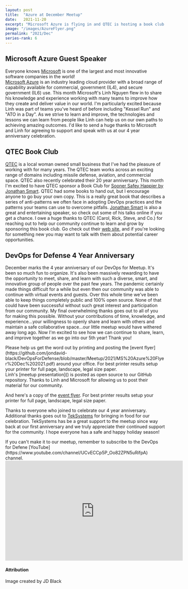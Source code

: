 ```yaml
---
layout: post
title:  "Azure at December Meetup"
date:   2021-11-20
excerpt: "Microsoft Azure is flying in and QTEC is hosting a book club to celebrate our 4 yr anniversary."
image: "/images/AzureFlyer.png"
permalink: "2021/Dec"
series-rank: 6
---
```


## Microsoft Azure Guest Speaker
Everyone knows [Microsoft](https://microsoft.com) is one of the largest and most innovative software companies in the world!  
[Microsoft Azure](https://azure.microsoft.com/en-us/) is an industry leading cloud provider
with a broad range of capability available for commercial, government (IL4), and secure government (IL6) use.  This month Microsoft's Linh Nguyen flew in
to share his knowledge and experience working with many teams to improve how they create and deliver value in our world.  I'm particularly
excited because Linh was part of teams you've heard of before including "Kessel Run" and "ATO in a Day".  As we strive to learn and improve,
the technologies and lessons we can learn from people like Linh can help us on our own paths to achieving amazing outcomes.  I'd like to
send a huge thanks to Microsoft and Linh for agreeing to support and speak with us at our 4 year anniversary celebration.

## QTEC Book Club
[QTEC](https://www.qtecinc.com/) is a local woman owned small business that I've had the pleasure of working with for many years.  The QTEC team
works across an exciting range of domains including missile defense, aviation, and commercial space.  QTEC also recently celebrated their 20 year anniversary.
This month I'm excited to have QTEC sponsor a Book Club for [Sooner Safey Happier by Jonathan Smart](https://itrevolution.com/sooner-safer-happier/).  QTEC had some books to hand out, but I encourage anyone to go buy your own copy.  This is a really great book that describes a series of anti-patterns we
often face in adopting DevOps practices and the patterns your teams can use to overcome pitfalls.  [Jonathan Smart](https://youtu.be/cwbiSCgiZNA) is also a great 
and entertaining speaker, so check out some of his talks online if you get a chance.  I owe a huge thanks to QTEC (Carol, Rick, Steve, and Co.) for reaching
out to help our community continue to learn and grow by sponsoring this book club.  Go check out their [web site](https://www.qtecinc.com/), and if you're looking for something new you may want to talk with them about potential career opportunities.

## DevOps for Defense 4 Year Anniversary
December marks the 4 year anniversary of our DevOps for Meetup.  It's been so much fun to organize.  It's also been massively rewarding to have the opportunity to meet,
share, and learn with such a diverse, smart, and innovative group of people over the past few years.  The pandemic certainly made things difficult for a while
but even then our community was able to continue with virtual events and guests.  Over this whole time we've been able to keep things completely public and 100% open source.  None of that could have been successful without such great interest and participation from our community.  My
final overwhelming thanks goes out to all of you for making this possible.  Without your contributions of time, knowledge, and experience...your willingness
to openly share and learn with others and maintain a safe collaborative space...our little meetup would have withered away long ago.  Now I'm excited to see how we can continue to share, learn, and improve together as we go into our 5th year!  Thank you!

<div class="box" markdown="1">
Please help us get the word out by printing and posting the [event flyer](https://github.com/jondavid-black/DevOpsForDefense/blob/master/Meetup/2021/MS%20Azure%20Flyer%20Dec%202021.pdf) around your office.  For best printer results setup your printer for full page, landscape, legal size paper.
</div>

<div class="box" markdown="1">
Linh's [meetup presentation]() is posted as open source to our GitHub repository.  Thanks to Linh and Microsoft for allowing us to post their material for our community.

And here's a copy of the [event flyer](https://github.com/jondavid-black/DevOpsForDefense/blob/master/Meetup/2021/MS%20Azure%20Flyer%20Dec%202021.pdf).  For best printer results setup your printer for full page, landscape, legal size paper.

</div>

Thanks to everyone who joined to celebrate our 4 year anniversary.  Additional thanks goes out to [TekSystems](https://www.teksystems.com/en) for bringing in food for our celebration.  TekSystems has be a great support to the meetup since way back at our first anniversary and we truly appreciate their continued support for the community.  I hope everyone has a safe and happy holiday season!


<div class="box" markdown="1">
If you can't make it to our meetup, remember to subscribe to the DevOps for Defene [YouTube](https://www.youtube.com/channel/UCvECCp5P_Oo82ZPN5uRifpA) channel. 

<iframe width="560" height="315" src="https://www.youtube.com/embed/2xnA-MuYf0Q" title="YouTube video player" frameborder="0" allow="accelerometer; autoplay; clipboard-write; encrypted-media; gyroscope; picture-in-picture" allowfullscreen></iframe>


</div>

#### Attribution

Image created by JD Black